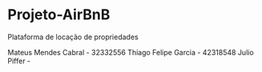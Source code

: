# Projeto-AirBnB
Plataforma de locação de propriedades

Mateus Mendes Cabral - 32332556
Thiago Felipe Garcia - 42318548
Julio Piffer - 